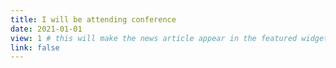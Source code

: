 ```yaml
---
title: I will be attending conference
date: 2021-01-01
view: 1 # this will make the news article appear in the featured widget
link: false
---
```


